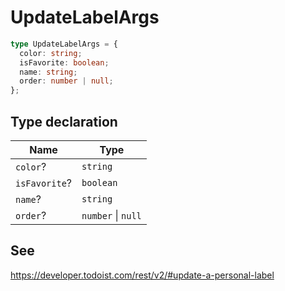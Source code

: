 # UpdateLabelArgs

```ts
type UpdateLabelArgs = {
  color: string;
  isFavorite: boolean;
  name: string;
  order: number | null;
};
```

## Type declaration

| Name | Type |
| ------ | ------ |
| <a id="color"></a> `color`? | `string` |
| <a id="isfavorite"></a> `isFavorite`? | `boolean` |
| <a id="name"></a> `name`? | `string` |
| <a id="order"></a> `order`? | `number` \| `null` |

## See

https://developer.todoist.com/rest/v2/#update-a-personal-label
